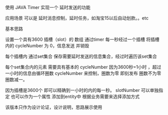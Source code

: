 使用 JAVA Timer 实现一个 延时发送的功能

应用场景 可以是 延时消息控制，延时任务，如淘宝15以后自动划款。。etc

基本思路

设置一个具有3600 插槽（slot）的 数组 通过timer 每一秒经过一个插槽 将插槽内的 cycleNumber 为 0，信息发送 并销毁

每个插槽内 通过set集合 保存需要延时发送的信息集合，经过时遍历该set集合

每个set集合内的元素 需要具有基本的 cycleNumber 因为3600秒=1小时 ，超过一小时的信息由循环圈数 cycleNumber 来控制，圈数为零 即刻发布 圈数不为零 圈数减一。 

因为插槽是3600个 即可以精确到一小时的内的每一秒。
slotNumber 可以单独指定 也可以作为一个属性 添加到entity中 根据业务需要来选择添加方式

该版本只作为设计论证，设计说明，思路展示使用
